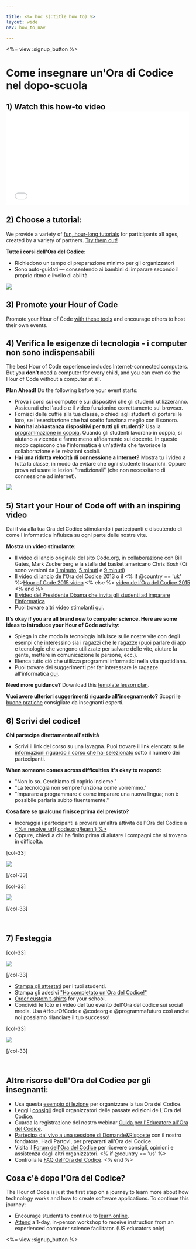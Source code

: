 ```yaml
---

title: <%= hoc_s(:title_how_to) %>
layout: wide
nav: how_to_nav

---
```


<%= view :signup_button %>

# Come insegnare un'Ora di Codice nel dopo-scuola

## 1) Watch this how-to video <iframe width="500" height="255" src="//www.youtube.com/embed/SrnvvWDm73k" frameborder="0" allowfullscreen></iframe>
## 2) Choose a tutorial:

We provide a variety of [fun, hour-long tutorials](<%= resolve_url('https://code.org/learn') %>) for participants all ages, created by a variety of partners. [Try them out!](<%= resolve_url("https://code.org/learn") %>)

**Tutte i corsi dell'Ora del Codice:**

  * Richiedono un tempo di preparazione minimo per gli organizzatori
  * Sono auto-guidati — consentendo ai bambini di imparare secondo il proprio ritmo e livello di abilità

[![](/images/fit-700/tutorials.png)](<%= resolve_url('https://code.org/learn') %>)

## 3) Promote your Hour of Code

Promote your Hour of Code [with these tools](<%= resolve_url('/promote') %>) and encourage others to host their own events.

## 4) Verifica le esigenze di tecnologia - i computer non sono indispensabili

The best Hour of Code experience includes Internet-connected computers. But you **don’t** need a computer for every child, and you can even do the Hour of Code without a computer at all.

**Plan Ahead!** Do the following before your event starts:

  * Prova i corsi sui computer e sui dispositivi che gli studenti utilizzeranno. Assicurati che l'audio e il video funzionino correttamente sui browser.
  * Fornisci delle cuffie alla tua classe, o chiedi agli studenti di portarsi le loro, se l'esercitazione che hai scelto funziona meglio con il sonoro.
  * **Non hai abbastanza dispositivi per tutti gli studenti?** Usa la [programmazione in coppia](https://www.youtube.com/watch?v=vgkahOzFH2Q). Quando gli studenti lavorano in coppia, si aiutano a vicenda e fanno meno affidamento sul docente. In questo modo capiscono che l'informatica è un'attività che favorisce la collaborazione e le relazioni sociali.
  * **Hai una ridotta velocità di connessione a Internet?** Mostra tu i video a tutta la classe, in modo da evitare che ogni studente li scarichi. Oppure prova ad usare le lezioni "tradizionali" (che non necessitano di connessione ad internet).

![](/images/fit-350/group_ipad.jpg)

## 5) Start your Hour of Code off with an inspiring video

Dai il via alla tua Ora del Codice stimolando i partecipanti e discutendo di come l'informatica influisca su ogni parte delle nostre vite.

**Mostra un video stimolante:**

  * Il video di lancio originale del sito Code.org, in collaborazione con Bill Gates, Mark Zuckerberg e la stella del basket americano Chris Bosh (Ci sono versioni da [1 minuto](https://www.youtube.com/watch?v=qYZF6oIZtfc), [5 minuti](https://www.youtube.com/watch?v=nKIu9yen5nc) e [9 minuti](https://www.youtube.com/watch?v=dU1xS07N-FA))
  * Il [ video di lancio de l'Ora del Codice 2013](https://www.youtube.com/watch?v=FC5FbmsH4fw) o il <% if @country == 'uk' %>[Hour of Code 2015 video](https://www.youtube.com/watch?v=7L97YMYqLHc) <% else %> [video de l'Ora del Codice 2015](https://www.youtube.com/watch?v=7L97YMYqLHc) <% end %>
  * [Il video del Presidente Obama che invita gli studenti ad imparare l'informatica](https://www.youtube.com/watch?v=6XvmhE1J9PY)
  * Puoi trovare altri video stimolanti [qui](https://www.youtube.com/playlist?list=PLzdnOPI1iJNfpD8i4Sx7U0y2MccnrNZuP).

**It’s okay if you are all brand new to computer science. Here are some ideas to introduce your Hour of Code activity:**

  * Spiega in che modo la tecnologia influisce sulle nostre vite con degli esempi che interessino sia i ragazzi che le ragazze (puoi parlare di app e tecnologie che vengono utilizzate per salvare delle vite, aiutare la gente, mettere in comunicazione le persone, ecc.).
  * Elenca tutto ciò che utilizza programmi informatici nella vita quotidiana.
  * Puoi trovare dei suggerimenti per far interessare le ragazze all'informatica [qui](<%= resolve_url('https://code.org/girls') %>).

**Need more guidance?** Download this [template lesson plan](/files/AfterschoolEducatorLessonPlanOutline.docx).

**Vuoi avere ulteriori suggerimenti riguardo all'insegnamento?** Scopri le [buone pratiche](http://www.slideshare.net/TeachCode/hour-of-code-best-practices-for-successful-educators-51273466) consigliate da insegnanti esperti.

## 6) Scrivi del codice!

**Chi partecipa direttamente all'attività**

  * Scrivi il link del corso su una lavagna. Puoi trovare il link elencato sulle [ informazioni riguardo il corso che hai selezionato](<%= resolve_url('https://code.org/learn') %>) sotto il numero dei partecipanti.

**When someone comes across difficulties it's okay to respond:**

  * "Non lo so. Cerchiamo di capirlo insieme."
  * "La tecnologia non sempre funziona come vorremmo."
  * "Imparare a programmare è come imparare una nuova lingua; non è possibile parlarla subito fluentemente."

**Cosa fare se qualcuno finisce prima del previsto?**

  * Incoraggia i partecipanti a provare un'altra attività dell'Ora del Codice a [<%= resolve_url('code.org/learn') %>](<%= resolve_url('https://code.org/learn') %>)
  * Oppure, chiedi a chi ha finito prima di aiutare i compagni che si trovano in difficoltà.

[col-33]

![](/images/fit-250/highschoolgirls.jpeg)

[/col-33]

[col-33]

![](/images/fit-300/group_ar.jpg)

[/col-33]

<p style="clear:both">
  &nbsp;
</p>

## 7) Festeggia

[col-33]

![](/images/fit-300/boy-certificate.jpg)

[/col-33]

  * [Stampa gli attestati](<%= resolve_url('https://code.org/certificates') %>) per i tuoi studenti.
  * Stampa gli adesivi ["Ho completato un'Ora del Codice!"](<%= resolve_url('/promote/resources#stickers') %>)
  * [Order custom t-shirts](http://blog.code.org/post/132608499493/hour-of-code-shirts-and-more) for your school.
  * Condividi le foto e i video del tuo evento dell'Ora del codice sui social media. Usa #HourOfCode e @codeorg e @programmafuturo così anche noi possiamo rilanciare il tuo successo!

[col-33]

![](/images/fit-260/highlight-certificates.jpg)

[/col-33]

<p style="clear:both">
  &nbsp;
</p>

## Altre risorse dell'Ora del Codice per gli insegnanti:

  * Usa questa [esempio di lezione](/files/AfterschoolEducatorLessonPlanOutline.docx) per organizzare la tua Ora del Codice.
  * Leggi i [consigli](http://www.slideshare.net/TeachCode/hour-of-code-best-practices-for-successful-educators-51273466) degli organizzatori delle passate edizioni de L'Ora del Codice. 
  * Guarda la registrazione del nostro webinar [Guida per l'Educatore all'Ora del Codice](https://youtu.be/EJeMeSW2-Mw).
  * [Partecipa dal vivo a una sessione di Domande&Risposte](http://www.eventbrite.com/e/ask-your-final-questions-and-prepare-for-the-2015-hour-of-code-with-codeorg-founder-hadi-partovi-tickets-17987437911) con il nostro fondatore, Hadi Partovi, per prepararti all'Ora del Codice.
  * Visita il [Forum dell'Ora del Codice](http://forum.code.org/c/plc/hour-of-code) per ricevere consigli, opinioni e assistenza dagli altri organizzatori. <% if @country == 'us' %>
  * Controlla le [FAQ dell'Ora del Codice](https://support.code.org/hc/en-us/categories/200147083-Hour-of-Code). <% end %>

## Cosa c'è dopo l'Ora del Codice?

The Hour of Code is just the first step on a journey to learn more about how technology works and how to create software applications. To continue this journey:

  * Encourage students to continue to [learn online](<%= resolve_url('https://code.org/learn/beyond') %>).
  * [Attend](<%= resolve_url('https://code.org/professional-development-workshops') %>) a 1-day, in-person workshop to receive instruction from an experienced computer science facilitator. (US educators only)

<%= view :signup_button %>